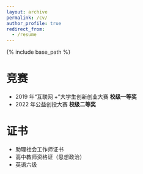 ```yaml
---
layout: archive
permalink: /cv/
author_profile: true
redirect_from:
  - /resume
---
```


{% include base_path %}

竞赛
======
* 2019 年“互联网 +”大学生创新创业大赛 **校级一等奖**
* 2022 年公益创投大赛 **校级二等奖**

证书
======
* 助理社会工作师证书
* 高中教师资格证（思想政治）
* 英语六级



